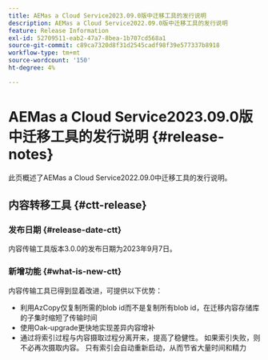 ```yaml
---
title: AEMas a Cloud Service2023.09.0版中迁移工具的发行说明
description: AEMas a Cloud Service2022.09.0版中迁移工具的发行说明
feature: Release Information
exl-id: 52709511-eab2-47a7-8bea-1b707cd568a1
source-git-commit: c89ca7320d8f31d2545cadf98f39e577337b8918
workflow-type: tm+mt
source-wordcount: '150'
ht-degree: 4%

---
```


# AEMas a Cloud Service2023.09.0版中迁移工具的发行说明 {#release-notes}

此页概述了AEMas a Cloud Service2022.09.0中迁移工具的发行说明。

## 内容转移工具 {#ctt-release}

### 发布日期 {#release-date-ctt}

内容传输工具版本3.0.0的发布日期为2023年9月7日。

### 新增功能 {#what-is-new-ctt}

内容传输工具已得到显着改进，可提供以下优势：
* 利用AzCopy仅复制所需的blob id而不是复制所有blob id，在迁移内容存储库的子集时缩短了传输时间
* 使用Oak-upgrade更快地实现差异内容增补
* 通过将索引过程与内容摄取过程分离开来，提高了稳健性。 如果索引失败，则不必再次摄取内容。 只有索引会自动重新启动，从而节省大量时间和精力
